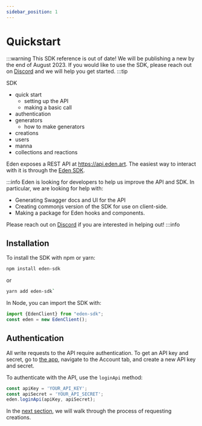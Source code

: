 ```yaml
---
sidebar_position: 1
---
```



# Quickstart

:::warning
This SDK reference is out of date! We will be publishing a new by the end of August 2023. If you would like to use the SDK, please reach out on [Discord](https://discord.gg/4dSYwDT) and we will help you get started.
:::tip

SDK
 - quick start
   - setting up the API
   - making a basic call
 - authentication
 - generators
   - how to make generators
 - creations
 - users
 - manna
 - collections and reactions

Eden exposes a REST API at https://api.eden.art. The easiest way to interact with it is through the [Eden SDK](https://github.com/abraham-ai/eden-sdk).

:::info
Eden is looking for developers to help us improve the API and SDK. In particular, we are looking for help with:

* Generating Swagger docs and UI for the API
* Creating commonjs version of the SDK for use on client-side.
* Making a package for Eden hooks and components.

Please reach out on [Discord](https://discord.gg/4dSYwDT) if you are interested in helping out!
:::info

## Installation

To install the SDK with npm or yarn:

```bash
npm install eden-sdk
```

or 

```bash
yarn add eden-sdk`
```

In Node, you can import the SDK with:

```js
import {EdenClient} from "eden-sdk";
const eden = new EdenClient();
```

## Authentication

All write requests to the API require authentication. To get an API key and secret, go to [the app](https://app.eden.art), navigate to the Account tab, and create a new API key and secret.

To authenticate with the API, use the `loginApi` method:

```js
const apiKey = 'YOUR_API_KEY';
const apiSecret = 'YOUR_API_SECRET';
eden.loginApi(apiKey, apiSecret);
```

In the [next section](/docs/sdk/creations.md), we will walk through the process of requesting creations.